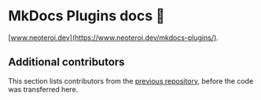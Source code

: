# MkDocs Plugins docs 📜

[www.neoteroi.dev](https://www.neoteroi.dev/mkdocs-plugins/).

## Additional contributors

This section lists contributors from the [previous repository](https://github.com/Neoteroi/mkdocs-plugins-docs),
before the code was transferred here.
